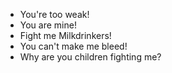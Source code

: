 - You're too weak!
- You are mine!
- Fight me Milkdrinkers!
- You can't make me bleed!
- Why are you children fighting me?

